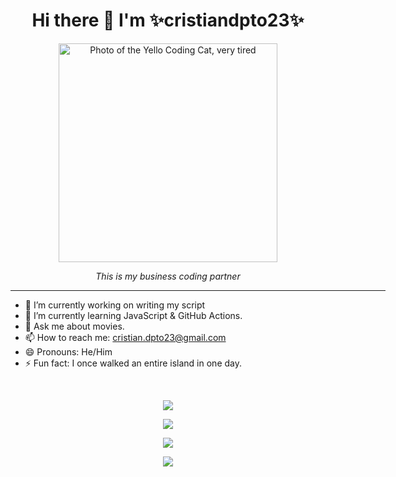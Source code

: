 <h1 align="center">Hi there 👋 I'm ✨cristiandpto23✨</h1>


<div align="center">
  <figure>
    <img width="350" src="https://github.com/cristiandpto23/cristiandpto23/assets/95114277/82d6a03b-f092-4e39-9fd3-f536e9140117" caption="This is partner, who codes with me" alt="Photo of the Yello Coding Cat, very tired" alt="Photo of the Yello Coding Cat, very tired">
      <figcaption>
        <p align="center"><em>This is my business coding partner</em></p>
      </figcaption>
  </figure>
</div>

<div align="center"><hr width="600"></div>

<ul>
  <li>🔭 I’m currently working on writing my script</li>
  <li>🌱 I’m currently learning JavaScript & GitHub Actions.</li>
  <li>💬 Ask me about movies.</li>
  <li>📫 How to reach me: <a href="mailto:cristian.dpto23@gmail.com">cristian.dpto23@gmail.com</a></li>
  <li>😄 Pronouns: He/Him</li>
  <li>⚡ Fun fact: I once walked an entire island in one day.</li>
</ul><br>
<p align="center">
<a href="mailto:cristia.dpto23@gmail.com" target="_blank"><img src="https://img.shields.io/badge/mail-cristian.dpto23%40gmail.com-brightgreen?style=for-the-badge&logo=gmail&label=mail"></a>
</p>

<p align="center"><a href="https://skillicons.dev"><img src="https://skillicons.dev/icons?i=html,css,js,md,regex,bootstrap" /></a></p>
<p align="center"><a href="https://skillicons.dev"><img src="https://skillicons.dev/icons?i=git,github,vscode,windows,ubuntu" /></a></p>
<p align="center"><a href="https://skillicons.dev"><img src="https://skillicons.dev/icons?i=ps,pr,au,xd,instagram,wordpress,notion" /></a></p>

